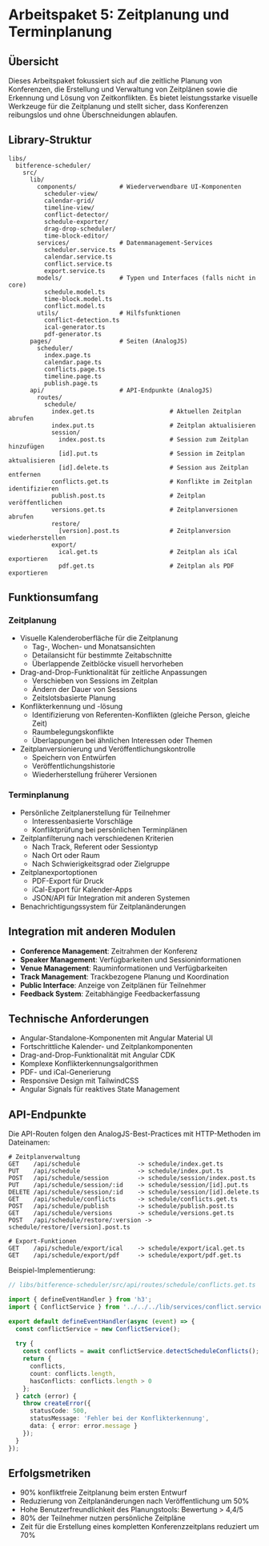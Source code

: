# Arbeitspaket 5: Zeitplanung und Terminplanung

## Übersicht

Dieses Arbeitspaket fokussiert sich auf die zeitliche Planung von Konferenzen, die Erstellung und Verwaltung von Zeitplänen sowie die Erkennung und Lösung von Zeitkonflikten. Es bietet leistungsstarke visuelle Werkzeuge für die Zeitplanung und stellt sicher, dass Konferenzen reibungslos und ohne Überschneidungen ablaufen.

## Library-Struktur

```
libs/
  bitference-scheduler/
    src/
      lib/
        components/            # Wiederverwendbare UI-Komponenten
          scheduler-view/
          calendar-grid/
          timeline-view/
          conflict-detector/
          schedule-exporter/
          drag-drop-scheduler/
          time-block-editor/
        services/              # Datenmanagement-Services
          scheduler.service.ts
          calendar.service.ts
          conflict.service.ts
          export.service.ts
        models/                # Typen und Interfaces (falls nicht in core)
          schedule.model.ts
          time-block.model.ts
          conflict.model.ts
        utils/                 # Hilfsfunktionen
          conflict-detection.ts
          ical-generator.ts
          pdf-generator.ts
      pages/                   # Seiten (AnalogJS)
        scheduler/
          index.page.ts
          calendar.page.ts
          conflicts.page.ts
          timeline.page.ts
          publish.page.ts
      api/                     # API-Endpunkte (AnalogJS)
        routes/
          schedule/
            index.get.ts                     # Aktuellen Zeitplan abrufen
            index.put.ts                     # Zeitplan aktualisieren
            session/
              index.post.ts                  # Session zum Zeitplan hinzufügen
              [id].put.ts                    # Session im Zeitplan aktualisieren
              [id].delete.ts                 # Session aus Zeitplan entfernen
            conflicts.get.ts                 # Konflikte im Zeitplan identifizieren
            publish.post.ts                  # Zeitplan veröffentlichen
            versions.get.ts                  # Zeitplanversionen abrufen
            restore/
              [version].post.ts              # Zeitplanversion wiederherstellen
            export/
              ical.get.ts                    # Zeitplan als iCal exportieren
              pdf.get.ts                     # Zeitplan als PDF exportieren
```

## Funktionsumfang

### Zeitplanung

- Visuelle Kalenderoberfläche für die Zeitplanung
  - Tag-, Wochen- und Monatsansichten
  - Detailansicht für bestimmte Zeitabschnitte
  - Überlappende Zeitblöcke visuell hervorheben
- Drag-and-Drop-Funktionalität für zeitliche Anpassungen
  - Verschieben von Sessions im Zeitplan
  - Ändern der Dauer von Sessions
  - Zeitslotsbasierte Planung
- Konflikterkennung und -lösung
  - Identifizierung von Referenten-Konflikten (gleiche Person, gleiche Zeit)
  - Raumbelegungskonflikte
  - Überlappungen bei ähnlichen Interessen oder Themen
- Zeitplanversionierung und Veröffentlichungskontrolle
  - Speichern von Entwürfen
  - Veröffentlichungshistorie
  - Wiederherstellung früherer Versionen

### Terminplanung

- Persönliche Zeitplanerstellung für Teilnehmer
  - Interessenbasierte Vorschläge
  - Konfliktprüfung bei persönlichen Terminplänen
- Zeitplanfilterung nach verschiedenen Kriterien
  - Nach Track, Referent oder Sessiontyp
  - Nach Ort oder Raum
  - Nach Schwierigkeitsgrad oder Zielgruppe
- Zeitplanexportoptionen
  - PDF-Export für Druck
  - iCal-Export für Kalender-Apps
  - JSON/API für Integration mit anderen Systemen
- Benachrichtigungssystem für Zeitplanänderungen

## Integration mit anderen Modulen

- **Conference Management**: Zeitrahmen der Konferenz
- **Speaker Management**: Verfügbarkeiten und Sessioninformationen
- **Venue Management**: Rauminformationen und Verfügbarkeiten
- **Track Management**: Trackbezogene Planung und Koordination
- **Public Interface**: Anzeige von Zeitplänen für Teilnehmer
- **Feedback System**: Zeitabhängige Feedbackerfassung

## Technische Anforderungen

- Angular-Standalone-Komponenten mit Angular Material UI
- Fortschrittliche Kalender- und Zeitplankomponenten
- Drag-and-Drop-Funktionalität mit Angular CDK
- Komplexe Konflikterkennungsalgorithmen
- PDF- und iCal-Generierung
- Responsive Design mit TailwindCSS
- Angular Signals für reaktives State Management

## API-Endpunkte

Die API-Routen folgen den AnalogJS-Best-Practices mit HTTP-Methoden im Dateinamen:

```
# Zeitplanverwaltung
GET    /api/schedule                -> schedule/index.get.ts
PUT    /api/schedule                -> schedule/index.put.ts
POST   /api/schedule/session        -> schedule/session/index.post.ts
PUT    /api/schedule/session/:id    -> schedule/session/[id].put.ts
DELETE /api/schedule/session/:id    -> schedule/session/[id].delete.ts
GET    /api/schedule/conflicts      -> schedule/conflicts.get.ts
POST   /api/schedule/publish        -> schedule/publish.post.ts
GET    /api/schedule/versions       -> schedule/versions.get.ts
POST   /api/schedule/restore/:version -> schedule/restore/[version].post.ts

# Export-Funktionen
GET    /api/schedule/export/ical    -> schedule/export/ical.get.ts
GET    /api/schedule/export/pdf     -> schedule/export/pdf.get.ts
```

Beispiel-Implementierung:

```typescript
// libs/bitference-scheduler/src/api/routes/schedule/conflicts.get.ts

import { defineEventHandler } from 'h3';
import { ConflictService } from '../../../lib/services/conflict.service';

export default defineEventHandler(async (event) => {
  const conflictService = new ConflictService();
  
  try {
    const conflicts = await conflictService.detectScheduleConflicts();
    return {
      conflicts,
      count: conflicts.length,
      hasConflicts: conflicts.length > 0
    };
  } catch (error) {
    throw createError({
      statusCode: 500,
      statusMessage: 'Fehler bei der Konflikterkennung',
      data: { error: error.message }
    });
  }
});
```

## Erfolgsmetriken

- 90% konfliktfreie Zeitplanung beim ersten Entwurf
- Reduzierung von Zeitplanänderungen nach Veröffentlichung um 50%
- Hohe Benutzerfreundlichkeit des Planungstools: Bewertung > 4,4/5
- 80% der Teilnehmer nutzen persönliche Zeitpläne
- Zeit für die Erstellung eines kompletten Konferenzzeitplans reduziert um 70%
